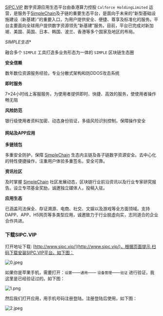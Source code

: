 [SIPC.VIP](http://www.sipc.vip/) 数字资源应用生态平台由香港算力控股 `Calforce HoldingLimited` 运营，是服务于[SimpleChain](https://www.simplechain.com/)及子链的重要生态平台，是面向于未来的“新型基础设施建设（新基建）”的重要入口，为用户提供安全、便捷、尊享及标准化的服务。平台主要面向全球用户提供数字资源领先“新基建”服务。目前，平台已完成对新加坡、美国、英国、日本、韩国、波兰、香港等多个国家及地区的布局。

*SIMPLE生态**

融合多个 `SIMPLE` 工具打造多业务形态为一体的 `SIMPLE` 区块链生态圈

**安全信赖**

数年数位资源服务经验，专业分散式架构和防DDOS攻击系统

**即时服务**

7×24小时线上客服服务，为使用者提供即时、快捷、高效的服务，使使用者操作畅无阻

**风险防范**

银行级使用者资料加密、动态身份验证，多级风险识别控制，保障操作安全

#### 网站及APP应用

**多链钱包**

多重安全防护，保障 [SimpleChain](https://www.simplechain.com/) 生态内主链及各子链数字资源安全。去中心化的特性便捷操作，注重用户体验多重签名，安全可靠。

**资讯社区**

及时掌握 [SimpleChain](https://www.simplechain.com/) 社区发展动态，区块链行业前沿资讯以及行业专家研究报告。设立专项基金奖励，诚邀独立媒体人，投稿入驻。

**应用生态**

已涵盖司法保全、存证溯源、电商、社交、文娱以及游戏等全方面领域。支持DAPP、APP、H5网页等多类型应用，诚邀致力于行业脱虚向实，志同道合的企业合作共进。

### 下载SIPC.VIP

打开地址下载: [http://www.sipc.vip/](http://www.sipc.vip/)，根据页面提示,扫码下载安装SIPC.VIP平台。如下图：

![0.jpeg](https://i.loli.net/2020/08/04/b84R2NyYvhL9GHJ.jpg)

如果你是苹果手机，需要打开：`设置`——`通用`—— `设备管理`——`验证` 进行验证，我这里是已经验证过的。如下图：

![1.png](https://i.loli.net/2020/08/04/g36a2xOswqCGfXQ.png)

然后我们打开应用，用手机号码注册登陆。注册登陆后使用，如下图：


![2.jpeg](https://i.loli.net/2020/08/04/HetkLZE4fRK6qTs.jpg)


